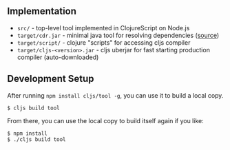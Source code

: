 
## Implementation

- `src/` - top-level tool implemented in ClojureScript on Node.js
- `target/cdr.jar` - minimal java tool for resolving dependencies ([source](https://github.com/cljs/dep-resolver))
- `target/script/` - clojure "scripts" for accessing cljs compiler
- `target/cljs-<version>.jar` - cljs uberjar for fast starting production compiler (auto-downloaded)

## Development Setup

After running `npm install cljs/tool -g`, you can use it to build a local copy.

```
$ cljs build tool
```

From there, you can use the local copy to build itself again if you like:

```
$ npm install
$ ./cljs build tool
```
